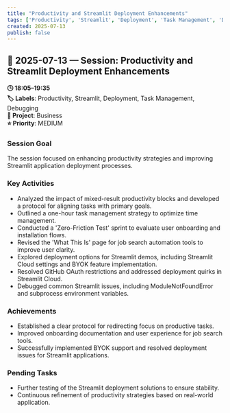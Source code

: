 ```yaml
---
title: "Productivity and Streamlit Deployment Enhancements"
tags: ['Productivity', 'Streamlit', 'Deployment', 'Task Management', 'Debugging']
created: 2025-07-13
publish: false
---
```


## 📅 2025-07-13 — Session: Productivity and Streamlit Deployment Enhancements

**🕒 18:05–19:35**  
**🏷️ Labels**: Productivity, Streamlit, Deployment, Task Management, Debugging  
**📂 Project**: Business  
**⭐ Priority**: MEDIUM  


### Session Goal
The session focused on enhancing productivity strategies and improving Streamlit application deployment processes.

### Key Activities
- Analyzed the impact of mixed-result productivity blocks and developed a protocol for aligning tasks with primary goals.
- Outlined a one-hour task management strategy to optimize time management.
- Conducted a 'Zero-Friction Test' sprint to evaluate user onboarding and installation flows.
- Revised the 'What This Is' page for job search automation tools to improve user clarity.
- Explored deployment options for Streamlit demos, including Streamlit Cloud settings and BYOK feature implementation.
- Resolved GitHub OAuth restrictions and addressed deployment quirks in Streamlit Cloud.
- Debugged common Streamlit issues, including ModuleNotFoundError and subprocess environment variables.

### Achievements
- Established a clear protocol for redirecting focus on productive tasks.
- Improved onboarding documentation and user experience for job search tools.
- Successfully implemented BYOK support and resolved deployment issues for Streamlit applications.

### Pending Tasks
- Further testing of the Streamlit deployment solutions to ensure stability.
- Continuous refinement of productivity strategies based on real-world application.
